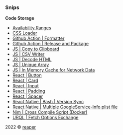 ### Snips

**Code Storage**

- [Availability Ranges](/availability-ranges)
- [CSS Loader](/css-loader)
- [Github Action | Formatter](/github-action-formatter)
- [Github Action | Release and Package](/github-action-release-and-packager)
- [JS | Copy to Clipboard](/javascript-copy-to-clipboard)
- [JS | CSV Writer](/javascript-csv-writer)
- [JS | Decode HTML](/javascript-decode-html)
- [JS | Unique Array](/javascript-unique-array-using-sets)
- [JS | In Memory Cache for Network Data](/javascript-sdk-image-cache)
- [React | Button](/react-component-button)
- [React | Card](/react-component-card)
- [React | Input](/react-component-input)
- [React | Padding](/react-component-padding)
- [React | Spacer](/react-component-spacer)
- [React Native | Bash | Version Sync](/react-native-bash-script-version-sync)
- [React Native | Multiple GoogleService-Info plist file](/multiple-google-service-files)
- [Nim | Cross Compile Script (Docker)](/nim-cross-compile)
- [URQL | Fetch Options Exchange](/nim-cross-compile)

2022 &copy; [reaper](https://reaper.im)
